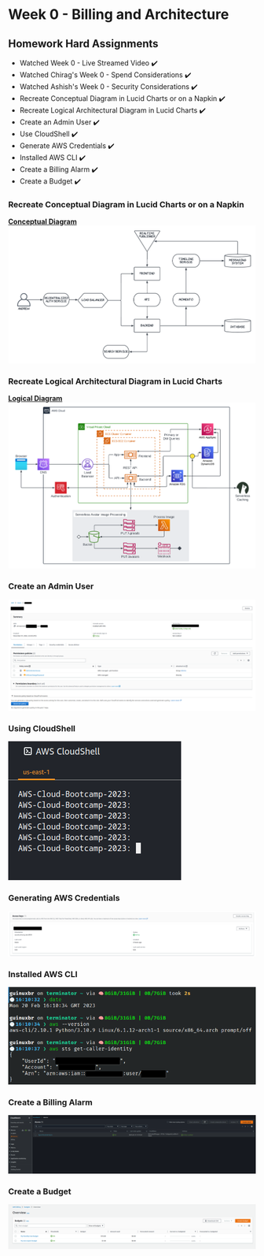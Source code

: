 # Week 0 - Billing and Architecture

## Homework Hard Assignments

- Watched Week 0 - Live Streamed Video :heavy_check_mark:
- Watched Chirag's Week 0 - Spend Considerations :heavy_check_mark:
- Watched Ashish's Week 0 - Security Considerations :heavy_check_mark:
- Recreate Conceptual Diagram in Lucid Charts or on a Napkin :heavy_check_mark:
- Recreate Logical Architectural Diagram in Lucid Charts :heavy_check_mark:
- Create an Admin User :heavy_check_mark:
- Use CloudShell :heavy_check_mark:
- Generate AWS Credentials :heavy_check_mark:
- Installed AWS CLI :heavy_check_mark:
- Create a Billing Alarm :heavy_check_mark:
- Create a Budget :heavy_check_mark:

### Recreate Conceptual Diagram in Lucid Charts or on a Napkin

**[Conceptual Diagram](https://lucid.app/lucidchart/e3610c8a-43b0-4f2f-93cf-d22b8ec6e152/edit?invitationId=inv_85a2d681-7162-42f2-8318-8482e2a31ae1)**
![Conceptual Diagram](images/Week_0-Conceptual_Diagram.png)

### Recreate Logical Architectural Diagram in Lucid Charts

**[Logical Diagram](https://lucid.app/lucidchart/f5ad0791-281b-478b-a414-629691ef428a/edit?invitationId=inv_9304a948-8695-44ee-971f-b6ee4915026b)**
![Logical Diagram](images/Week_0-Logical_Diagram.png)

### Create an Admin User

![AWS Admin account](images/Week_0-AWS_Admin_Account.png)

### Using CloudShell

![AWS CloudShell](images/Week_0-AWS_CloudShell.png)

### Generating AWS Credentials

![AWS Credentials](images/Week_0-AWS_Credentials.png)

### Installed AWS CLI

![AWS CLI](images/Week_0-AWS_CLI.png)

### Create a Billing Alarm

![AWS Billing Alarm](images/Week_0-AWS_Billing_Alarm.png)

### Create a Budget

![AWS Budgets](images/Week_0-AWS_Budgets.png)
